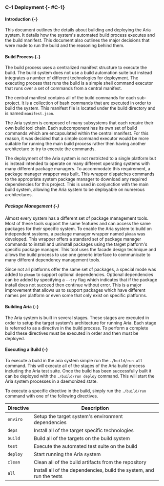 ### C-1 Deployment {- #C-1}

#### Introduction {-}

This document outlines the details about building and deploying the Aria system. It details how
the system's automated build process executes and the build manifest. This document also outlines the
major decisions that were made to run the build and the reasoning behind them.

#### Build Process {-}

The build process uses a centralized manifest structure to execute the build. The build system does
not use a build automation suite but instead integrates a number of different technologies for
deployment. The executing process that runs the build is a simple shell command executor that
runs over a set of commands from a central manifest.

The central manifest contains all of the build commands for each sub-project. It is a collection
of bash commands that are executed in order to build the system. This manifest file is located
under the build directory and is named `manifest.json`.

The Aria system is composed of many subsystems that each require their own build tool chain. Each
subcomponent has its own set of build commands which are encapsulated within the central manifest.
For this reason, it was decided that a simple command executor would be more suitable for running
the main build process rather then having another architecture to try to execute the commands.

The deployment of the Aria system is not restricted to a single platform but is instead intended to
operate on many different operating systems with many different package managers. To accommodate
this requirement, a package manager wrapper was built. This wrapper dispatches commands to the
appropriate system package manager to download any required dependencies for this project. This
is used in conjunction with the main build system, allowing the Aria system to be deployable on
numerous architectures.

##### Package Management {-}

Almost every system has a different set of package management tools. Most of these tools support the
same features and can access the same packages for their specific system. To enable the Aria system 
to build on independent systems, a package manager wrapper named `pkman` was developed. This wrapper
offers a standard set of package manager commands to install and uninstall packages using the target
platform's specific package manager. This tool uses the facade design technique and allows the build 
process to use one generic interface to communicate to many different dependency management tools.

Since not all platforms offer the same set of packages, a special mode was added to `pkman` to
support optional dependencies. Optional dependencies can be added by specifying a `--try` flag
which indicates that if the package install does not succeed then continue without error. This is
a major improvement that allows us to support packages which have different names per platform or 
even some that only exist on specific platforms.

#### Building Aria {-}

The Aria system is built in several stages. These stages are executed in order to setup the target
system's architecture for running Aria. Each stage is referred to as a directive in the build
process. To perform a complete build these directives must be executed in order and then must be
deployed.

#### Executing a Build {-}

To execute a build in the aria system simple run the `./build/run all` command. This will execute
all of the stages of the Aria build process including the Aria test suite. Once the build has been
successfully built it can be deployed with the `./build/run deploy` command. This will start
the Aria system processes in a daemonized state.

To execute a specific directive in the build, simply run the `./build/run` command with one of
the following directives.

| Directive | Description                                                          |
| --------- | -------------------------------------------------------------------- |
| `enviro`  | Setup the target system's environment dependencies                   |
| `deps`    | Install all of the target specific technologies                      |
| `build`   | Build all of the targets on the build system                         |
| `test`    | Execute the automated test suite on the build                        |
| `deploy`  | Start running the Aria system                                        |
| `clean`   | Clean all of the build artifacts from the repository                 |
| `all`     | Install all of the dependencies, build the system, and run the tests |
